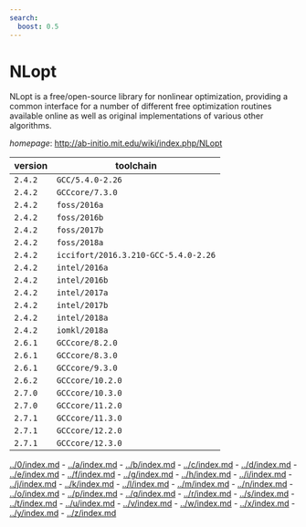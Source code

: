 ```yaml
---
search:
  boost: 0.5
---
```

# NLopt

NLopt is a free/open-source library for nonlinear optimization,   providing a common interface for a number of different free optimization routines   available online as well as original implementations of various other algorithms.

*homepage*: <http://ab-initio.mit.edu/wiki/index.php/NLopt>

version | toolchain
--------|----------
``2.4.2`` | ``GCC/5.4.0-2.26``
``2.4.2`` | ``GCCcore/7.3.0``
``2.4.2`` | ``foss/2016a``
``2.4.2`` | ``foss/2016b``
``2.4.2`` | ``foss/2017b``
``2.4.2`` | ``foss/2018a``
``2.4.2`` | ``iccifort/2016.3.210-GCC-5.4.0-2.26``
``2.4.2`` | ``intel/2016a``
``2.4.2`` | ``intel/2016b``
``2.4.2`` | ``intel/2017a``
``2.4.2`` | ``intel/2017b``
``2.4.2`` | ``intel/2018a``
``2.4.2`` | ``iomkl/2018a``
``2.6.1`` | ``GCCcore/8.2.0``
``2.6.1`` | ``GCCcore/8.3.0``
``2.6.1`` | ``GCCcore/9.3.0``
``2.6.2`` | ``GCCcore/10.2.0``
``2.7.0`` | ``GCCcore/10.3.0``
``2.7.0`` | ``GCCcore/11.2.0``
``2.7.1`` | ``GCCcore/11.3.0``
``2.7.1`` | ``GCCcore/12.2.0``
``2.7.1`` | ``GCCcore/12.3.0``

[../0/index.md](0) - [../a/index.md](a) - [../b/index.md](b) - [../c/index.md](c) - [../d/index.md](d) - [../e/index.md](e) - [../f/index.md](f) - [../g/index.md](g) - [../h/index.md](h) - [../i/index.md](i) - [../j/index.md](j) - [../k/index.md](k) - [../l/index.md](l) - [../m/index.md](m) - [../n/index.md](n) - [../o/index.md](o) - [../p/index.md](p) - [../q/index.md](q) - [../r/index.md](r) - [../s/index.md](s) - [../t/index.md](t) - [../u/index.md](u) - [../v/index.md](v) - [../w/index.md](w) - [../x/index.md](x) - [../y/index.md](y) - [../z/index.md](z)

